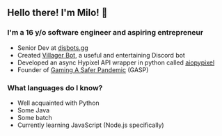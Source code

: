 ## Hello there<!-- general kenobi -->! I'm Milo! :wave:

### I'm a 16 y/o software engineer and aspiring entrepreneur
* Senior Dev at [disbots.gg](https://disbots.gg/)
* Created [Villager Bot](https://github.com/Villager-Dev/Villager-Bot), a useful and entertaining Discord bot
* Developed an async Hypixel API wrapper in python called [aiopypixel](https://github.com/Villager-Dev/aiopypixel)
* Founder of [Gaming A Safer Pandemic](https://saferpandemic.com) (GASP)

### What languages do I know?
* Well acquainted with Python
* Some Java
* Some batch
* Currently learning JavaScript (Node.js specifically)
